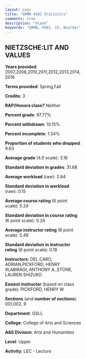 ```yaml
---
layout: page
title: "GRMN 4502 Statistics"
comments: true
description: "blank"
keywords: "GRMN, 4502, CU, Boulder"
--- 
```

<head>
<script src="https://ajax.googleapis.com/ajax/libs/jquery/2.1.3/jquery.min.js"></script>
<script src="https://dl.dropboxusercontent.com/s/pc42nxpaw1ea4o9/highcharts.js?dl=0"></script>
<!-- <script src="../assets/js/highcharts.js"></script> -->
<style type="text/css">@font-face {
	font-family: "Bebas Neue";
	src: url(https://www.filehosting.org/file/details/544349/BebasNeue%20Regular.otf) format("opentype");
	}
	h1.Bebas { 
		font-family: "Bebas Neue", Verdana, Tahoma;
	}
</style>
</head>
<body>
	<div id="container" style="float: right; width: 45%; height: 88%; margin-left: 2.5%; margin-right: 2.5%;"></div>
	<script language="JavaScript">
		$(document).ready(function() {
		var chart = {type: 'column'};
		var title = {text: 'Grade Distribution'};
		var xAxis = {categories: ['A','B','C','D','F'],crosshair: true};
		var yAxis = {min: 0,title: {text: 'Percentage'}};
		var tooltip = {headerFormat: '<center><b><span style="font-size:20px">{point.key}</span></b></center>',
		               pointFormat: '<td style="padding:0"><b>{point.y:.1f}%</b></td>',
		               footerFormat: '</table>',shared: true,useHTML: true};
		var plotOptions = {column: {pointPadding: 0.0,borderWidth: 0}};  
		var credits = {enabled: false};var series= [{name: 'Percent',data: [43.71,34.27,16.43,2.1,3.5,]}];
		var json = {};
		json.chart = chart;
		json.title = title;
		json.tooltip = tooltip;
		json.xAxis = xAxis;
		json.yAxis = yAxis;  
		json.series = series;
		json.plotOptions = plotOptions;  
		json.credits = credits;
		$('#container').highcharts(json);
	});
	</script>
</body>
			   
## NIETZSCHE:LIT AND VALUES

**Years provided**: 2007,2008,2010,2011,2012,2013,2014,2016

**Terms provided**: Spring,Fall

**Credits**: 3

**RAP/Honors class?** Neither

**Percent grade**: 97.77%

**Percent withdrawn**: 10.15%

**Percent incomplete**: 1.34%

**Proportion of students who dropped**: 9.63

**Average grade** (4.0 scale): 3.16

**Standard deviation in grades**: 31.68

**Average workload** (raw): 2.64

**Standard deviation in workload** (raw): 0.15

**Average course rating** (6 point scale): 5.24

**Standard deviation in course rating** (6 point scale): 0.24

**Average instructor rating** (6 point scale): 5.48

**Standard deviation in instructor rating** (6 point scale): 0.18

**Instructors**: DEL CARO, ADRIAN,PICKFORD, HENRY W,ABIRAGI, ANTHONY A.,STONE, LAUREN SHIZUKO

**Easiest instructor** (based on class grade): PICKFORD, HENRY W

**Sections** (and **number of sections**): 001,002, 9

**Department**: GSLL

**College**: College of Arts and Sciences

**A&S Division**: Arts and Humanities

**Level**: Upper

**Activity**: LEC - Lecture